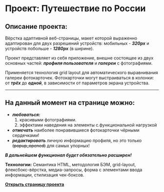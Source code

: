 # **Проект: Путешествие по России**

## **Описание проекта:**

Вёрстка адаптивной веб-страницы, макет которой выраженно адаптирован для двух разрешений устройств: мобильных - _**320px**_ и устройств побольше - _**1280px**_ (в ширине).

 Проект представляет из себя приложение, внешне состоящее из двух основных частей: _**профиля пользователя**_ и _**галереи**_ с фотографиями.

 Применяется технология grid layout для автоматического выравнивания галереи фотокарточек. Фотокарточки могут выстраиваться в колонки: от _**трёх**_ до _**одной**_, в зависимости от параметров экрана устройства.

------ 

## **На данный момент на странице можно:**
* ***любоваться:***
    1. красивыми фотографиями.
    2. эффектами наведения на элементы с.функциональной нагрузкой 
* ***отмечать*** наиболее понравившиеся фотокарточки чёрными сердечками!
* ***редактировать*** личную информацию профиля, но это только ~~(popup_opened)~~ для самых упорных!

***В дальнейшем функционал будет обязательно расширен!***

**Технологии:**
Cемантика HTML, методология БЭМ, grid-layout, флексбокс-вёрстка, медиа-запросы, форма с элементами ввода информации, стилизация чек-боксов.

**[Открыть страницу проекта](https://ilyh0118.github.io/mesto-project/)**

